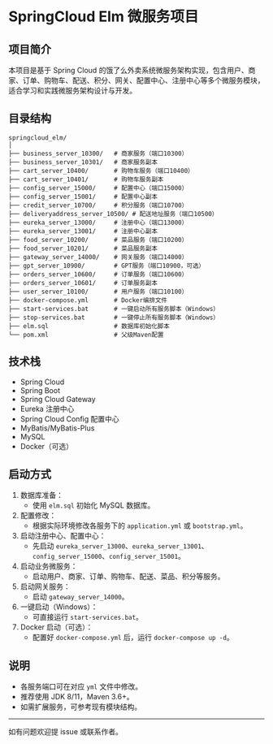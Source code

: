 # SpringCloud Elm 微服务项目

## 项目简介
本项目是基于 Spring Cloud 的饿了么外卖系统微服务架构实现，包含用户、商家、订单、购物车、配送、积分、网关、配置中心、注册中心等多个微服务模块，适合学习和实践微服务架构设计与开发。

## 目录结构
```
springcloud_elm/
│
├── business_server_10300/   # 商家服务（端口10300）
├── business_server_10301/   # 商家服务副本
├── cart_server_10400/       # 购物车服务（端口10400）
├── cart_server_10401/       # 购物车服务副本
├── config_server_15000/     # 配置中心（端口15000）
├── config_server_15001/     # 配置中心副本
├── credit_server_10700/     # 积分服务（端口10700）
├── deliveryaddress_server_10500/ # 配送地址服务（端口10500）
├── eureka_server_13000/     # 注册中心（端口13000）
├── eureka_server_13001/     # 注册中心副本
├── food_server_10200/       # 菜品服务（端口10200）
├── food_server_10201/       # 菜品服务副本
├── gateway_server_14000/    # 网关服务（端口14000）
├── gpt_server_10900/        # GPT服务（端口10900，可选）
├── orders_server_10600/     # 订单服务（端口10600）
├── orders_server_10601/     # 订单服务副本
├── user_server_10100/       # 用户服务（端口10100）
├── docker-compose.yml       # Docker编排文件
├── start-services.bat       # 一键启动所有服务脚本（Windows）
├── stop-services.bat        # 一键停止所有服务脚本（Windows）
├── elm.sql                  # 数据库初始化脚本
└── pom.xml                  # 父级Maven配置
```

## 技术栈
- Spring Cloud
- Spring Boot
- Spring Cloud Gateway
- Eureka 注册中心
- Spring Cloud Config 配置中心
- MyBatis/MyBatis-Plus
- MySQL
- Docker（可选）

## 启动方式
1. 数据库准备：
   - 使用 `elm.sql` 初始化 MySQL 数据库。
2. 配置修改：
   - 根据实际环境修改各服务下的 `application.yml` 或 `bootstrap.yml`。
3. 启动注册中心、配置中心：
   - 先启动 `eureka_server_13000`、`eureka_server_13001`、`config_server_15000`、`config_server_15001`。
4. 启动业务微服务：
   - 启动用户、商家、订单、购物车、配送、菜品、积分等服务。
5. 启动网关服务：
   - 启动 `gateway_server_14000`。
6. 一键启动（Windows）：
   - 可直接运行 `start-services.bat`。
7. Docker 启动（可选）：
   - 配置好 `docker-compose.yml` 后，运行 `docker-compose up -d`。

## 说明
- 各服务端口可在对应 `yml` 文件中修改。
- 推荐使用 JDK 8/11，Maven 3.6+。
- 如需扩展服务，可参考现有模块结构。

---
如有问题欢迎提 issue 或联系作者。 